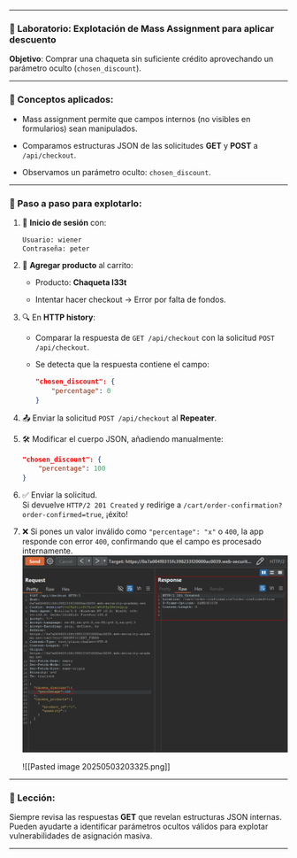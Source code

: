 
---

### 🧥 Laboratorio: Explotación de Mass Assignment para aplicar descuento

**Objetivo**: Comprar una chaqueta sin suficiente crédito aprovechando un parámetro oculto (`chosen_discount`).

---

### 🧠 Conceptos aplicados:

- Mass assignment permite que campos internos (no visibles en formularios) sean manipulados.
    
- Comparamos estructuras JSON de las solicitudes **GET** y **POST** a `/api/checkout`.
    
- Observamos un parámetro oculto: `chosen_discount`.
    

---

### 📌 Paso a paso para explotarlo:

1. 🔐 **Inicio de sesión** con:
    
    ```
    Usuario: wiener
    Contraseña: peter
    ```
    
2. 🛒 **Agregar producto** al carrito:
    
    - Producto: **Chaqueta l33t**
        
    - Intentar hacer checkout → Error por falta de fondos.
        
3. 🔍 En **HTTP history**:
    
    - Comparar la respuesta de `GET /api/checkout` con la solicitud `POST /api/checkout`.
        
    - Se detecta que la respuesta contiene el campo:
        
        ```json
        "chosen_discount": {
            "percentage": 0
        }
        ```
        
4. 📤 Enviar la solicitud `POST /api/checkout` al **Repeater**.
    
5. 🛠️ Modificar el cuerpo JSON, añadiendo manualmente:
    
    ```json
    "chosen_discount": {
        "percentage": 100
    }
    ```
    
6. ✅ Enviar la solicitud.  
    Si devuelve `HTTP/2 201 Created` y redirige a `/cart/order-confirmation?order-confirmed=true`, ¡éxito!
    
7. ❌ Si pones un valor inválido como `"percentage": "x"` o `400`, la app responde con error `400`, confirmando que el campo es procesado internamente.
    ![Pasted image](./IMG/Pasted%20image%2020250503203206.png)


    ![[Pasted image 20250503203325.png]]

---

### 🧠 Lección:

Siempre revisa las respuestas **GET** que revelan estructuras JSON internas. Pueden ayudarte a identificar parámetros ocultos válidos para explotar vulnerabilidades de asignación masiva.

---

